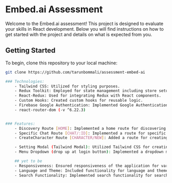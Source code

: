 # Embed.ai Assessment

Welcome to the Embed.ai assessment! This project is designed to evaluate your skills in React development. Below you will find instructions on how to get started with the project and details on what is expected from you.

## Getting Started

To begin, clone this repository to your local machine:

```bash
git clone https://github.com/tarunbommali/assessment-embed-ai

### Technologies:
    - Tailwind CSS: Utilized for styling purposes.
    - Redux Toolkit: Employed for state management including store setup, slices, dispatch, and useSelector.
    - React-Redux: Used for integrating Redux with React components.
    - Custom Hooks: Created custom hooks for reusable logic.
    - Firebase Google Authentication: Implemented Google Authentication using Firebase.
    - react-router-dom (-v ^6.22.3)


### Features:
    - Discovery Route [HOME]: Implemented a home route for discovering content.
    - Specific Chat Route [CHAT/:ID]: Implemented a route for specific chat conversations.
    - CreateCharacter Route [CHARACTER/NEW]: Added a route for creating new characters.

    - Setting Modal (Tailwind Modal): Utilized Tailwind CSS for creating modal components.
    - Menu Dropdown (drop up at login button): Implemented a dropdown menu that appears above the login button.

    ## yet to be
    - Responsiveness: Ensured responsiveness of the application for various screen sizes.
    - Language and Theme: Included functionality for language and theme switching.
    - Search Functionality: Implemented search functionality for searching content.